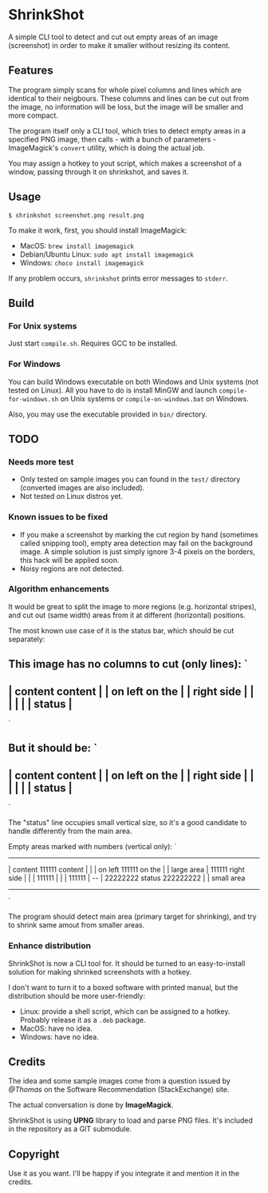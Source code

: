 # ShrinkShot

A simple CLI tool to detect and cut out empty areas of an image (screenshot) in order to make it smaller without resizing its content.

## Features

The program simply scans for whole pixel columns and lines which are identical to their neigbours. These columns and lines can be cut out from the image, no information will be loss, but the image will be smaller and more compact.

The program itself only a CLI tool, which tries to detect empty areas in a specified PNG image, then calls - with a bunch of parameters - ImageMagick's `convert` utility, which is doing the actual job.

You may assign a hotkey to yout script, which makes a screenshot of a window, passing through it on shrinkshot, and saves it.

## Usage

```
$ shrinkshot screenshot.png result.png
```

To make it work, first, you should install ImageMagick:

- MacOS: `brew install imagemagick`
- Debian/Ubuntu Linux: `sudo apt install imagemagick`
- Windows: `choco install imagemagick`

If any problem occurs, `shrinkshot` prints error messages to `stderr`.

## Build

### For Unix systems

Just start `compile.sh`. Requires GCC to be installed.

### For Windows

You can build Windows executable on both Windows and Unix systems
(not tested on Linux). All you have to do is install MinGW and
launch `compile-for-windows.sh` on Unix systems or `compile-on-windows.bat`
on Windows.

Also, you may use the executable provided in `bin/` directory.

## TODO

### Needs more test

- Only tested on sample images you can found in the `test/` directory
(converted images are also included).
- Not tested on Linux distros yet.

### Known issues to be fixed

- If you make a screenshot by marking the cut region by hand (sometimes called snipping tool), empty area detection may fail on the background image. A simple solution is just simply ignore 3-4 pixels on the borders, this hack will be applied soon.
- Noisy regions are not detected.

### Algorithm enhancements

It would be great to split the image to more regions
(e.g. horizontal stripes), and cut out (same width) areas from it
at different (horizontal) positions.

The most known use case of it is the status bar, which should be
cut separately:

This image has no columns to cut (only lines):
`
  ---------------------------
 | content           content |
 | on left           on the  |
 |                right side |
 |                           |
 |                           |
 |          status           |
  ---------------------------
`

But it should be:
`
  ----------------------
 | content     content |
 | on left     on the  |
 |          right side |
 |                     |
 |                     |
 |       status        |
  ---------------------
`

The "status" line occupies small vertical size,
so it's a good candidate to handle differently from the main area.

Empty areas marked with numbers (vertical only):
`
  ---------------------------   --
 | content 111111    content |  |
 | on left 111111    on the  |  | large area
 |         111111 right side |  |
 |         111111            |  |
 |         111111            |  --
 | 22222222 status 222222222 |  | small area
  ---------------------------   --
`

The program should detect main area (primary target for shrinking),
and try to shrink same amout from smaller areas.

### Enhance distribution

ShrinkShot is now a CLI tool for. It should be turned to an easy-to-install solution for making shrinked screenshots with a hotkey.

I don't want to turn it to a boxed software with printed manual, but the distribution should be more user-friendly:
- Linux: provide a shell script, which can be assigned to a hotkey. Probably release it as a `.deb` package.
- MacOS: have no idea.
- Windows: have no idea.

## Credits

The idea and some sample images come from a question issued by *@Thomas* on the Software Recommendation (StackExchange) site.

The actual conversation is done by **ImageMagick**.

ShrinkShot is using **UPNG** library to load and parse PNG files. It's included in the repository as a GIT submodule.

## Copyright

Use it as you want. I'll be happy if you integrate it and mention it in the credits.

